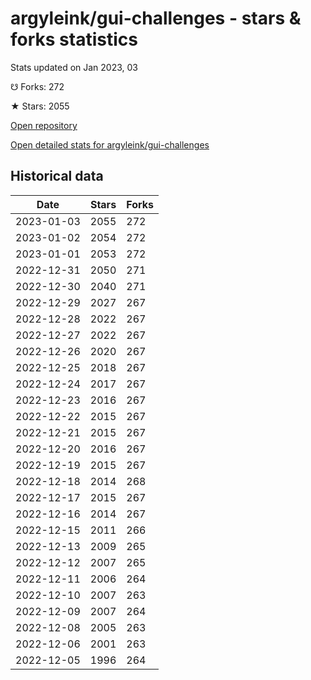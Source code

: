 # argyleink/gui-challenges - stars & forks statistics

Stats updated on Jan 2023, 03

☋ Forks: 272

★ Stars: 2055

[Open repository](https://github.com/argyleink/gui-challenges)

[Open detailed stats for argyleink/gui-challenges](https://reviewgithub.com/rep/argyleink/gui-challenges)

## Historical data
| Date | Stars | Forks |
|------|-------|-------|
| 2023-01-03 | 2055 | 272 | 
| 2023-01-02 | 2054 | 272 | 
| 2023-01-01 | 2053 | 272 | 
| 2022-12-31 | 2050 | 271 | 
| 2022-12-30 | 2040 | 271 | 
| 2022-12-29 | 2027 | 267 | 
| 2022-12-28 | 2022 | 267 | 
| 2022-12-27 | 2022 | 267 | 
| 2022-12-26 | 2020 | 267 | 
| 2022-12-25 | 2018 | 267 | 
| 2022-12-24 | 2017 | 267 | 
| 2022-12-23 | 2016 | 267 | 
| 2022-12-22 | 2015 | 267 | 
| 2022-12-21 | 2015 | 267 | 
| 2022-12-20 | 2016 | 267 | 
| 2022-12-19 | 2015 | 267 | 
| 2022-12-18 | 2014 | 268 | 
| 2022-12-17 | 2015 | 267 | 
| 2022-12-16 | 2014 | 267 | 
| 2022-12-15 | 2011 | 266 | 
| 2022-12-13 | 2009 | 265 | 
| 2022-12-12 | 2007 | 265 | 
| 2022-12-11 | 2006 | 264 | 
| 2022-12-10 | 2007 | 263 | 
| 2022-12-09 | 2007 | 264 | 
| 2022-12-08 | 2005 | 263 | 
| 2022-12-06 | 2001 | 263 | 
| 2022-12-05 | 1996 | 264 | 

